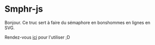 # Smphr-js

Bonjour. Ce truc sert à faire du sémaphore en bonshommes en lignes en SVG.

Rendez-vous [ici](https://rayerdyne.github.io/smphr-js.github.io/) pour l'utiliser ;D